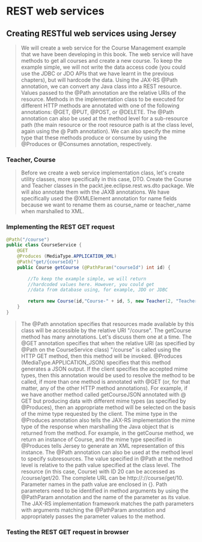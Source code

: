 # REST web services
## Creating RESTful web services using Jersey
> We will create a web service for the Course Management example that we have been developing in this book. The web service will have methods to get all courses and create a new course. To keep the example simple, we will not write the data access code (you could use the JDBC or JDO APIs that we have learnt in the previous chapters), but will hardcode the data.
> Using the JAX-RS @Path annotation, we can convert any Java class into a REST resource. Values passed to the @Path annotation are the relative URIs of the resource.  Methods in the implementation class to be executed for different HTTP methods are annotated with one of the following annotations: @GET, @PUT, @POST, or @DELETE.  The @Path annotation can also be used at the method level for a sub-resource path (the main resource or the root resource path is at the class level, again using the @ Path annotation). We can also specify the mime type that these methods produce or consume by using the @Produces or @Consumes annotation, respectively.

### Teacher, Course
> Before we create a web service implementation class, let's create utility classes, more specifically in this case, DTO.  Create the Course and Teacher classes in the packt.jee.eclipse.rest.ws.dto package. We will also annotate them with the JAXB annotations.
> We have specifically used the @XMLElement annotation for name fields because we want to rename them as course_name or teacher_name when marshalled to XML.
### Implementing the REST GET request
```java
@Path("/course")
public class CourseService {
    @GET
    @Produces (MediaType.APPLICATION_XML)
    @Path("get/{courseId}")
    public Course getCourse (@PathParam("courseId") int id) {
         
        //To keep the example simple, we will return
        //hardcoded values here. However, you could get
        //data from database using, for example, JDO or JDBC
        
        return new Course(id,"Course-" + id, 5, new Teacher(2, "Teacher1"));
    }
}
```

> The @Path annotation specifies that resources made available by this class will be accessible by the relative URI "/course".  The getCourse method has many annotations. Let's discuss them one at a time.  The @GET annotation specifies that when the relative URI (as specified by @Path on the CourseService class) "/course" is called using the HTTP GET method, then this method will be invoked.  @Produces (MediaType.APPLICATION_JSON) specifies that this method generates a JSON output. If the client specifies the accepted mime types, then this annotation would be used to resolve the method to be called, if more than one method is annotated with @GET (or, for that matter, any of the other HTTP method annotations).  For example, if we have another method called getCourseJSON annotated with @ GET but producing data with different mime types (as specified by @Produces), then an appropriate method will be selected on the basis of the mime type requested by the client. The mime type in the @Produces annotation also tells the JAX-RS implementation the mime type of the response when marshalling the Java object that is returned from the method. For example, in the getCourse method, we return an instance of Course, and the mime type specified in @Produces tells Jersey to generate an XML representation of this instance.  The @Path annotation can also be used at the method level to specify subresources.  The value specified in @Path at the method level is relative to the path value specified at the class level. The resource (in this case, Course) with ID 20 can be accessed as /course/get/20. The complete URL can be http://<serveraddress>:<port>/<app-name>/course/get/10.  Parameter names in the path value are enclosed in {}.  Path parameters need to be identified in method arguments by using the @PathParam annotation and the name of the parameter as its value. The JAX-RS implementation framework matches the path parameters with arguments matching the @PathParam annotation and appropriately passes the parameter values to the method.

### Testing the REST GET request in browser

